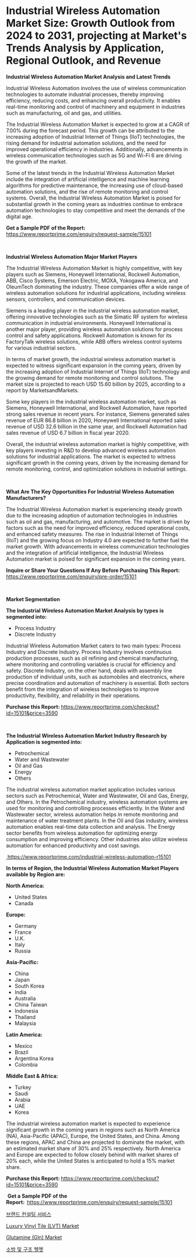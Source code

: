 <p><h1>Industrial Wireless Automation Market Size: Growth Outlook from 2024 to 2031, projecting at Market's Trends Analysis by Application, Regional Outlook, and Revenue</h1></p><p><strong>Industrial Wireless Automation Market Analysis and Latest Trends</strong></p>
<p><p>Industrial Wireless Automation involves the use of wireless communication technologies to automate industrial processes, thereby improving efficiency, reducing costs, and enhancing overall productivity. It enables real-time monitoring and control of machinery and equipment in industries such as manufacturing, oil and gas, and utilities.</p><p>The Industrial Wireless Automation Market is expected to grow at a CAGR of 7.00% during the forecast period. This growth can be attributed to the increasing adoption of Industrial Internet of Things (IIoT) technologies, the rising demand for industrial automation solutions, and the need for improved operational efficiency in industries. Additionally, advancements in wireless communication technologies such as 5G and Wi-Fi 6 are driving the growth of the market.</p><p>Some of the latest trends in the Industrial Wireless Automation Market include the integration of artificial intelligence and machine learning algorithms for predictive maintenance, the increasing use of cloud-based automation solutions, and the rise of remote monitoring and control systems. Overall, the Industrial Wireless Automation Market is poised for substantial growth in the coming years as industries continue to embrace automation technologies to stay competitive and meet the demands of the digital age.</p></p>
<p><strong>Get a Sample PDF of the Report:&nbsp;</strong> <a href="https://www.reportprime.com/enquiry/request-sample/15101">https://www.reportprime.com/enquiry/request-sample/15101</a></p>
<p>&nbsp;</p>
<p><strong>Industrial Wireless Automation Major Market Players</strong></p>
<p><p>The Industrial Wireless Automation Market is highly competitive, with key players such as Siemens, Honeywell International, Rockwell Automation, ABB, Cisco Systems, Emerson Electric, MOXA, Yokogawa America, and OleumTech dominating the industry. These companies offer a wide range of wireless automation solutions for industrial applications, including wireless sensors, controllers, and communication devices.</p><p>Siemens is a leading player in the industrial wireless automation market, offering innovative technologies such as the Simatic RF system for wireless communication in industrial environments. Honeywell International is another major player, providing wireless automation solutions for process control and safety applications. Rockwell Automation is known for its FactoryTalk wireless solutions, while ABB offers wireless control systems for various industrial sectors.</p><p>In terms of market growth, the industrial wireless automation market is expected to witness significant expansion in the coming years, driven by the increasing adoption of Industrial Internet of Things (IIoT) technology and the growing demand for remote monitoring and control solutions. The market size is projected to reach USD 15.60 billion by 2025, according to a report by MarketsandMarkets.</p><p>Some key players in the industrial wireless automation market, such as Siemens, Honeywell International, and Rockwell Automation, have reported strong sales revenue in recent years. For instance, Siemens generated sales revenue of EUR 86.8 billion in 2020, Honeywell International reported sales revenue of USD 32.6 billion in the same year, and Rockwell Automation had sales revenue of USD 6.7 billion in fiscal year 2020.</p><p>Overall, the industrial wireless automation market is highly competitive, with key players investing in R&D to develop advanced wireless automation solutions for industrial applications. The market is expected to witness significant growth in the coming years, driven by the increasing demand for remote monitoring, control, and optimization solutions in industrial settings.</p></p>
<p>&nbsp;</p>
<p><strong>What Are The Key Opportunities For Industrial Wireless Automation Manufacturers?</strong></p>
<p><p>The Industrial Wireless Automation market is experiencing steady growth due to the increasing adoption of automation technologies in industries such as oil and gas, manufacturing, and automotive. The market is driven by factors such as the need for improved efficiency, reduced operational costs, and enhanced safety measures. The rise in Industrial Internet of Things (IIoT) and the growing focus on Industry 4.0 are expected to further fuel the market growth. With advancements in wireless communication technologies and the integration of artificial intelligence, the Industrial Wireless Automation market is poised for significant expansion in the coming years.</p></p>
<p><strong>Inquire or Share Your Questions If Any Before Purchasing This Report:</strong> <a href="https://www.reportprime.com/enquiry/pre-order/15101">https://www.reportprime.com/enquiry/pre-order/15101</a></p>
<p>&nbsp;</p>
<p><strong>Market Segmentation</strong></p>
<p><strong>The Industrial Wireless Automation Market Analysis by types is segmented into:</strong></p>
<p><ul><li>Process Industry</li><li>Discrete Industry</li></ul></p>
<p><p>Industrial Wireless Automation Market caters to two main types: Process Industry and Discrete Industry. Process Industry involves continuous production processes, such as oil refining and chemical manufacturing, where monitoring and controlling variables is crucial for efficiency and safety. Discrete Industry, on the other hand, deals with assembly line production of individual units, such as automobiles and electronics, where precise coordination and automation of machinery is essential. Both sectors benefit from the integration of wireless technologies to improve productivity, flexibility, and reliability in their operations.</p></p>
<p><strong>Purchase this Report:&nbsp;</strong><a href="https://www.reportprime.com/checkout?id=15101&price=3590">https://www.reportprime.com/checkout?id=15101&price=3590</a></p>
<p>&nbsp;</p>
<p><strong>The Industrial Wireless Automation Market Industry Research by Application is segmented into:</strong></p>
<p><ul><li>Petrochemical</li><li>Water and Wastewater</li><li>Oil and Gas</li><li>Energy</li><li>Others</li></ul></p>
<p><p>The industrial wireless automation market application includes various sectors such as Petrochemical, Water and Wastewater, Oil and Gas, Energy, and Others. In the Petrochemical industry, wireless automation systems are used for monitoring and controlling processes efficiently. In the Water and Wastewater sector, wireless automation helps in remote monitoring and maintenance of water treatment plants. In the Oil and Gas industry, wireless automation enables real-time data collection and analysis. The Energy sector benefits from wireless automation for optimizing energy consumption and improving efficiency. Other industries also utilize wireless automation for enhanced productivity and cost savings.</p></p>
<p><a href="https://www.reportprime.com/industrial-wireless-automation-r15101">&nbsp;https://www.reportprime.com/industrial-wireless-automation-r15101</a></p>
<p><strong>In terms of Region, the Industrial Wireless Automation Market Players available by Region are:</strong></p>
<p>
    <p> <strong> North America: </strong>
        <ul>
            <li>United States</li>
            <li>Canada</li>
        </ul>
        </p> 
    <p> <strong> Europe: </strong>
        <ul>
            <li>Germany</li>
            <li>France</li>
            <li>U.K.</li>
            <li>Italy</li>
            <li>Russia</li>
        </ul>
        </p> 
    <p> <strong> Asia-Pacific: </strong>
        <ul>
            <li>China</li>
            <li>Japan</li>
            <li>South Korea</li>
            <li>India</li>
            <li>Australia</li>
            <li>China Taiwan</li>
            <li>Indonesia</li>
            <li>Thailand</li>
            <li>Malaysia</li>
        </ul>
        </p> 
    <p> <strong> Latin America: </strong>
        <ul>
            <li>Mexico</li>
            <li>Brazil</li>
            <li>Argentina Korea</li>
            <li>Colombia</li>
        </ul>
        </p> 
    <p> <strong> Middle East & Africa: </strong>
        <ul>
            <li>Turkey</li>
            <li>Saudi</li>
            <li>Arabia</li>
            <li>UAE</li>
            <li>Korea</li>
        </ul>
    </p>
    </p>
<p><p>The industrial wireless automation market is expected to experience significant growth in the coming years in regions such as North America (NA), Asia-Pacific (APAC), Europe, the United States, and China. Among these regions, APAC and China are projected to dominate the market, with an estimated market share of 30% and 25% respectively. North America and Europe are expected to follow closely behind with market shares of 20% each, while the United States is anticipated to hold a 15% market share.</p></p>
<p><strong>Purchase this Report: </strong><a href="https://www.reportprime.com/checkout?id=15101&price=3590">https://www.reportprime.com/checkout?id=15101&price=3590</a></p>
<p>&nbsp;<strong>Get a Sample PDF of the Report:&nbsp;&nbsp;</strong><a href="https://www.reportprime.com/enquiry/request-sample/15101">https://www.reportprime.com/enquiry/request-sample/15101</a></p>
<p><strong></strong></p>
<p><p><a href="https://medium.com/@crumbles67678/%EB%B8%8C%EB%9E%9C%EB%93%9C-%EC%BB%A8%EC%84%A4%ED%8C%85-%EC%84%9C%EB%B9%84%EC%8A%A4-%EC%8B%9C%EC%9E%A5-%EC%9D%B8%EC%82%AC%EC%9D%B4%ED%8A%B8-%EC%8B%9C%EC%9E%A5-%EB%8F%99%ED%96%A5-%EC%84%B1%EC%9E%A5-2024%EB%85%84%EB%B6%80%ED%84%B0-2031%EB%85%84%EA%B9%8C%EC%A7%80-%EC%98%88%EC%83%81%EB%90%9C-%EA%B2%83-23f141c3a944">브랜드 컨설팅 서비스</a></p><p><a href="https://www.linkedin.com/pulse/luxury-vinyl-tile-lvt-market-size-share-global-analysis-aitde?trackingId=PSO2krYYAcCAqaPtqa4Ymg%3D%3D">Luxury Vinyl Tile (LVT) Market</a></p><p><a href="https://www.linkedin.com/pulse/glutamine-gln-market-size-2024-2031-global-industrial-nj0pe?trackingId=HAlJlba%2FJEInZ02w2GUCiQ%3D%3D">Glutamine (Gln) Market</a></p><p><a href="https://medium.com/@carolynurton5656/%EC%86%8C%EB%B0%A9-%EB%B0%8F-%EA%B5%AC%EC%A1%B0-%ED%97%AC%EB%A9%A7-%EC%8B%9C%EC%9E%A5-2031%EB%85%84%EA%B9%8C%EC%A7%80%EC%9D%98-%ED%8A%B8%EB%A0%8C%EB%93%9C-%EC%98%88%EC%B8%A1-%EB%B0%8F-%EA%B2%BD%EC%9F%81-%EB%B6%84%EC%84%9D-2dfecace6449">소방 및 구조 헬멧</a></p></p>